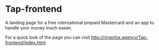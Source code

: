 # Tap-frontend
A landing page for a free international prepaid Mastercard and an app to handle your money much easier.

For a quick look of the page you can visit http://ringofox.agency/Tap-frontend/index.html
